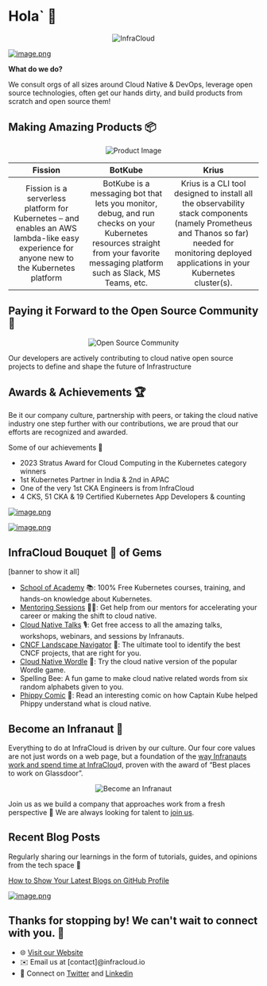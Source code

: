 # Hola` 👋

<p align="center">
  <img src="https://www.infracloud.io/assets/img/infracloud.svg" alt="InfraCloud">
</p>

[![image.png](https://i.postimg.cc/T3hts6wm/image.png)](https://postimg.cc/yD4hJ20Y)

**What do we do?**

We consult orgs of all sizes around Cloud Native & DevOps, leverage open source technologies, often get our hands dirty, and build products from scratch and open source them!

## Making Amazing Products 📦

<p align="center">
  <img src="https://i.postimg.cc/5tbMvyp1/image.png" alt="Product Image">
</p>

|**Fission**|**BotKube**|**Krius**|
|:---:|:---:|:---:|
|Fission is a serverless platform for Kubernetes – and enables an AWS lambda-like easy experience for anyone new to the Kubernetes platform|BotKube is a messaging bot that lets you monitor, debug, and run checks on your Kubernetes resources straight from your favorite messaging platform such as Slack, MS Teams, etc.|Krius is a CLI tool designed to install all the observability stack components (namely Prometheus and Thanos so far) needed for monitoring deployed applications in your Kubernetes cluster(s).|

## Paying it Forward to the Open Source Community 🤖

<p align="center">
  <img src="https://postimg.cc/DWYP50mk" alt="Open Source Community">
</p>

Our developers are actively contributing to cloud native open source projects to define and shape the future of Infrastructure

## Awards & Achievements 🏆

Be it our company culture, partnership with peers, or taking the cloud native industry one step further with our contributions, we are proud that our efforts are recognized and awarded.

Some of our achievements 💪

* 2023 Stratus Award for Cloud Computing in the Kubernetes category winners
* 1st Kubernetes Partner in India & 2nd in APAC 
* One of the very 1st CKA Engineers is from InfraCloud
* 4 CKS, 51 CKA & 19 Certified Kubernetes App Developers & counting

[![image.png](https://i.postimg.cc/Vk8CryrM/image.png)](https://postimg.cc/dL51px9t)

[![image.png](https://i.postimg.cc/tJgHm4MP/image.png)](https://postimg.cc/ft1FVDZT)

## InfraCloud Bouquet 💐 of Gems

[banner to show it all]

* [School of Academy](https://www.infracloud.io/kubernetes-school/) 📚: 100% Free Kubernetes courses, training, and hands-on knowledge about Kubernetes.
* [Mentoring Sessions](https://www.infracloud.io/career-cloud-native/) 🧑‍🏫: Get help from our mentors for accelerating your career or making the shift to cloud native.
* [Cloud Native Talks](https://www.infracloud.io/cloud-native-talks/) 🎙️: Get free access to all the amazing talks, workshops, webinars, and sessions by Infranauts.
* [CNCF Landscape Navigator](https://www.infracloud.io/landscape-navigator/) 🧭: The ultimate tool to identify the best CNCF projects, that are right for you.
* [Cloud Native Wordle](https://www.infracloud.io/play/cloud-native-wordle/) 🧩: Try the cloud native version of the popular Wordle game.
* Spelling Bee: A fun game to make cloud native related words from six random alphabets given to you.
* [Phippy Comic](https://www.infracloud.io/phippy-cloud-native-transformation/) 📕: Read an interesting comic on how Captain Kube helped Phippy understand what is cloud native.

## Become an Infranaut 🌌

Everything to do at InfraCloud is driven by our culture. Our four core values are not just words on a web page, but a foundation of the [way Infranauts work and spend time at InfraClou](https://www.infracloud.io/the-infracloud-way/)d, proven with the award of “Best places to work on Glassdoor”.

<p align="center">
  <img src="https://i.postimg.cc/g20bzjzT/image.png" alt="Become an Infranaut">
</p>

Join us as we build a company that approaches work from a fresh perspective 🌿 We are always looking for talent to [join us](https://www.infracloud.io/careers/).

## Recent Blog Posts

Regularly sharing our learnings in the form of tutorials, guides, and opinions from the tech space 📜

[How to Show Your Latest Blogs on GitHub Profile](https://blog.sachinchaurasiya.dev/how-to-show-your-latest-blogs-on-github-profile)

[![image.png](https://i.postimg.cc/GpHxXJXj/image.png)](https://postimg.cc/94H9MT54)

## Thanks for stopping by! We can't wait to connect with you. 🎉

* 🌐 [Visit our Website](https://www.infracloud.io)
* ✉️ Email us at [contact]@infracloud.io
* 📱 Connect on [Twitter](https://twitter.com/infracloudio) and [Linkedin](https://www.linkedin.com/company/infracloudio/)


